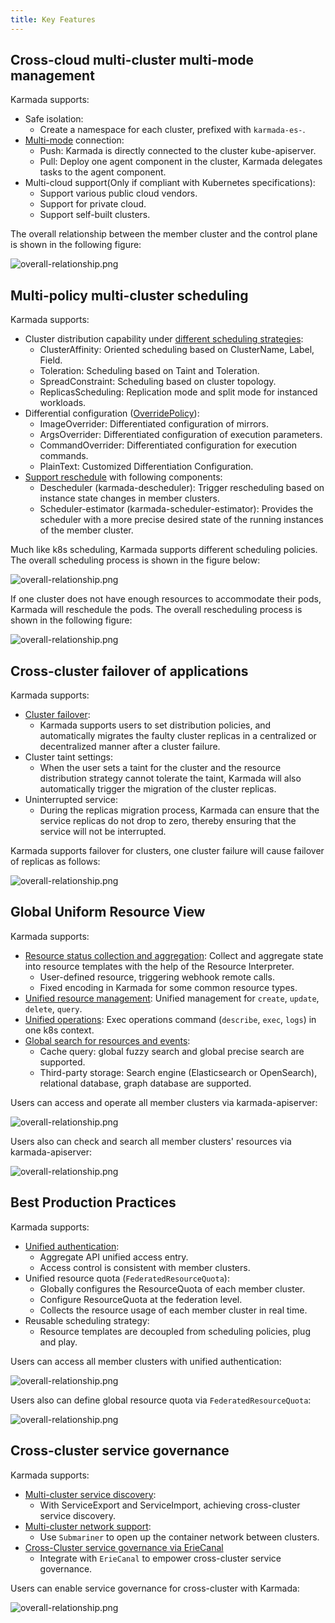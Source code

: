 ```yaml
---
title: Key Features
---
```


## Cross-cloud multi-cluster multi-mode management

Karmada supports:

* Safe isolation:
  * Create a namespace for each cluster, prefixed with `karmada-es-`.
* [Multi-mode](../userguide/clustermanager/cluster-registration.md) connection:
  * Push: Karmada is directly connected to the cluster kube-apiserver.
  * Pull: Deploy one agent component in the cluster, Karmada delegates tasks to the agent component.
* Multi-cloud support(Only if compliant with Kubernetes specifications):
  * Support various public cloud vendors.
  * Support for private cloud.
  * Support self-built clusters.

The overall relationship between the member cluster and the control plane is shown in the following figure:  

![overall-relationship.png](../resources/key-features/overall-relationship.png)

## Multi-policy multi-cluster scheduling

Karmada supports:

* Cluster distribution capability under [different scheduling strategies](../userguide/scheduling/resource-propagating.md):
  * ClusterAffinity: Oriented scheduling based on ClusterName, Label, Field.
  * Toleration: Scheduling based on Taint and Toleration.
  * SpreadConstraint: Scheduling based on cluster topology.
  * ReplicasScheduling: Replication mode and split mode for instanced workloads.
* Differential configuration ([OverridePolicy](../userguide/scheduling/override-policy.md)):
  * ImageOverrider: Differentiated configuration of mirrors.
  * ArgsOverrider: Differentiated configuration of execution parameters.
  * CommandOverrider: Differentiated configuration for execution commands.
  * PlainText: Customized Differentiation Configuration.
* [Support reschedule](../userguide/scheduling/descheduler.md) with following components:
  * Descheduler (karmada-descheduler): Trigger rescheduling based on instance state changes in member clusters.
  * Scheduler-estimator (karmada-scheduler-estimator): Provides the scheduler with a more precise desired state of the running instances of the member cluster.

Much like k8s scheduling, Karmada supports different scheduling policies. The overall scheduling process is shown in the figure below:  

![overall-relationship.png](../resources/key-features/overall-scheduling.png)

If one cluster does not have enough resources to accommodate their pods, Karmada will reschedule the pods. The overall rescheduling process is shown in the following figure:  

![overall-relationship.png](../resources/key-features/overall-rescheduling.png)

## Cross-cluster failover of applications

Karmada supports:

* [Cluster failover](../userguide/failover/cluster-failover.md):
  * Karmada supports users to set distribution policies, and automatically migrates the faulty cluster replicas in a centralized or decentralized manner after a cluster failure.
* Cluster taint settings:
  * When the user sets a taint for the cluster and the resource distribution strategy cannot tolerate the taint, Karmada will also automatically trigger the migration of the cluster replicas.
* Uninterrupted service:
  * During the replicas migration process, Karmada can ensure that the service replicas do not drop to zero, thereby ensuring that the service will not be interrupted.

Karmada supports failover for clusters, one cluster failure will cause failover of replicas as follows:  

![overall-relationship.png](../resources/key-features/cluster-failover.png)

## Global Uniform Resource View

Karmada supports:

* [Resource status collection and aggregation](../userguide/globalview/customizing-resource-interpreter.md): Collect and aggregate state into resource templates with the help of the Resource Interpreter.
  * User-defined resource, triggering webhook remote calls.
  * Fixed encoding in Karmada for some common resource types.
* [Unified resource management](../userguide/globalview/aggregated-api-endpoint.md): Unified management for `create`, `update`, `delete`, `query`.
* [Unified operations](../userguide/globalview/proxy-global-resource.md): Exec operations command (`describe`, `exec`, `logs`) in one k8s context.
* [Global search for resources and events](../tutorials/karmada-search.md):
  * Cache query: global fuzzy search and global precise search are supported.
  * Third-party storage: Search engine (Elasticsearch or OpenSearch), relational database, graph database are supported.

Users can access and operate all member clusters via karmada-apiserver:  

![overall-relationship.png](../resources/key-features/unified-operation.png)

Users also can check and search all member clusters' resources via karmada-apiserver:  

![overall-relationship.png](../resources/key-features/unified-search.png)

## Best Production Practices

Karmada supports:

* [Unified authentication](../userguide/bestpractices/unified-auth.md):
  * Aggregate API unified access entry.
  * Access control is consistent with member clusters.
* Unified resource quota (`FederatedResourceQuota`):
  * Globally configures the ResourceQuota of each member cluster.
  * Configure ResourceQuota at the federation level.
  * Collects the resource usage of each member cluster in real time.
* Reusable scheduling strategy:
  * Resource templates are decoupled from scheduling policies, plug and play.

Users can access all member clusters with unified authentication:

![overall-relationship.png](../resources/key-features/unified-access.png)

Users also can define global resource quota via `FederatedResourceQuota`:  

![overall-relationship.png](../resources/key-features/unified-resourcequota.png)

## Cross-cluster service governance

Karmada supports:

* [Multi-cluster service discovery](../userguide/service/multi-cluster-service.md):
  * With ServiceExport and ServiceImport, achieving cross-cluster service discovery.
* [Multi-cluster network support](../userguide/network/working-with-submariner.md):
  * Use `Submariner` to open up the container network between clusters.
* [Cross-Cluster service governance via ErieCanal](../userguide/service/working-with-eriecanal.md)
  * Integrate with `ErieCanal` to empower cross-cluster service governance.

Users can enable service governance for cross-cluster with Karmada:  

![overall-relationship.png](../resources/key-features/service-governance.png)
